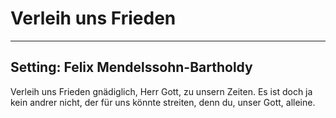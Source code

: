 # Verleih uns Frieden

***

## Setting: Felix Mendelssohn-Bartholdy

Verleih uns Frieden gnädiglich,
Herr Gott, zu unsern Zeiten.
Es ist doch ja kein andrer nicht,
der für uns könnte streiten,
denn du, unser Gott, alleine.